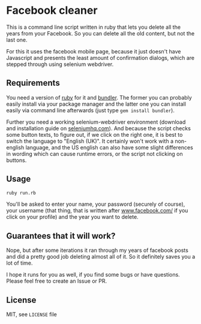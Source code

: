 # Facebook cleaner

This is a command line script written in ruby that lets you delete all the years from your Facebook. So you can delete all the old content, but not the last one.

For this it uses the facebook mobile page, because it just doesn't have Javascript and presents the least amount of confirmation dialogs, which are stepped through using selenium webdriver.

## Requirements

You need a version of [ruby](https://www.ruby-lang.org) for it and [bundler](http://bundler.io/). The former you can probably easily install via your package manager and the latter one you can install easily via command line afterwards (just type `gem install bundler`).

Further you need a working selenium-webdriver environment (download and installation guide on [seleniumhq.com](https://www.seleniumhq.org/download/)). And because the script checks some button texts, to figure out, if we click on the right one, it is best to switch the language to "English (UK)". It certainly won't work with a non-english language, and the US english can also have some slight differences in wording which can cause runtime errors, or the script not clicking on buttons.

## Usage

```sh
ruby run.rb
```

You'll be asked to enter your name, your password (securely of course), your username (that thing, that is written after www.facebook.com/ if you click on your profile) and the year you want to delete.

## Guarantees that it will work?

Nope, but after some iterations it ran through my years of facebook posts and did a pretty good job deleting almost all of it. So it definitely saves you a lot of time.

I hope it runs for you as well, if you find some bugs or have questions. Please feel free to create an Issue or PR.

## License

MIT, see `LICENSE` file
